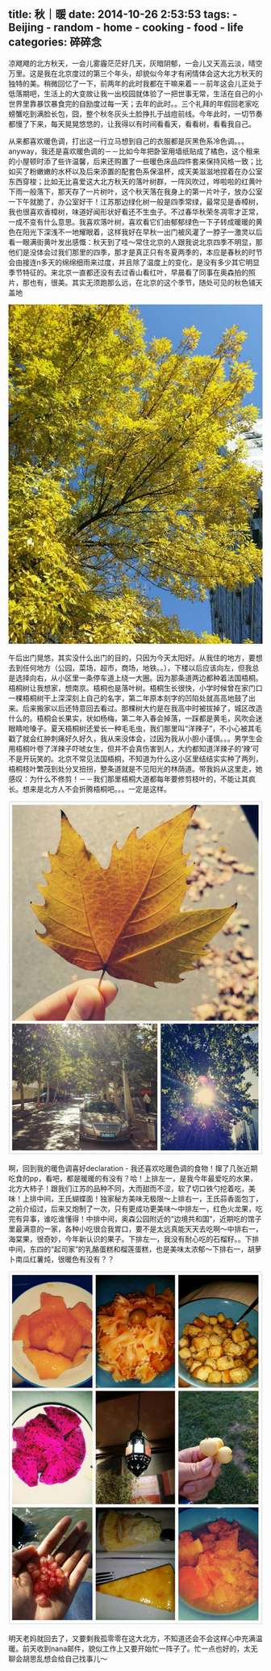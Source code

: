 title: 秋｜暖
date: 2014-10-26 2:53:53
tags: 
    - Beijing
    - random
    - home
    - cooking
    - food
    - life
categories: 碎碎念
---

凉飕飕的北方秋天，一会儿雾霾茫茫好几天，灰暗阴郁，一会儿又天高云淡，晴空万里。这是我在北京度过的第三个年头，却貌似今年才有闲情体会这大北方秋天的独特的美。稍微回忆了一下，前两年的此时我都在干嘛来着－－前年这会儿正处于低落期吧，生活上的大变故让我一出校园就体验了一把世事无常，生活在自己的小世界里靠暴饮暴食完的自励度过每一天；去年的此时。。三个礼拜的年假回老家吃螃蟹吃到满脸长包，囧，整个秋冬灰头土脸挣扎于战痘前线。今年此时，一切节奏都慢了下来，每天晃晃悠悠的，让我得以有时间看看天，看看树，看看我自己。

从来都喜欢暖色调，打出这一行立马想到自己的衣服都是灰黑色系冷色调。。。anyway，我还是喜欢暖色调的－－比如今年把卧室用墙纸贴成了橘色，这个租来的小屋顿时添了些许温馨，后来还购置了一些暖色床品四件套来保持风格一致；比如买了粉嫩嫩的水杯以及后来添置的配套色系保温杯，成天美滋滋地捏着在办公室东西穿梭；比如无比喜爱这大北方秋天的落叶树群，一阵风吹过，哗啦啦的红黄叶下雨一般落下，那天存了一片树叶，这个秋天落在我身上的第一片叶子，放办公室一下午就脆了，办公室好干！江苏那边绿化树一般是四季常绿，最常见是香樟树，我也很喜欢香樟树，味道好闻形状好看还不生虫子。不过春华秋荣冬凋零才正常，一成不变有什么意思。我喜欢落叶树，喜欢看它们由郁郁绿色一下子转成暖暖的黄色在阳光下深浅不一地耀眼着，这样我好在早秋一出门被风灌了一脖子一激灵以后看一眼满街黄叶发出感慨：秋天到了哇～常住北京的人跟我说北京四季不明显，那他们是没体会过我们那里的四季，那才是真正只有冬夏两季的，本应是春秋的时节会由接连n多天的绵绵细雨来过度，并且除了温度上的变化，是没有多少其它明显季节特征的。来北京一直都还没有去过香山看红叶，早晨看了同事在奥森拍的照片，那也有，很美。其实无须跑那么远，在北京的这个季节，随处可见的秋色铺天盖地

![家门口的大树](/picture/yellowtree.jpg)

午后出门晃悠，其实没什么出门的目的，只因为今天太阳好。从我住的地方，要想去到任何地方（公园，菜场，超市，商场，地铁。。），下楼以后应该向左，但我总是选择向右，从小区里一条停车道上绕一大圈。因为那条道两边都种着法国梧桐。梧桐树让我想家，想南京。梧桐也是落叶树。梧桐生长很快，小学时候曾在家门口一棵梧桐树干上深深刻上自己的名字，第二年原本刻字的凹陷处就高高地鼓了出来。后来搬家以后还特意回去看过。那棵树大约是在我高中时被拔掉了，城区改造什么的。梧桐会长果实，状如杨梅，第二年入春会掉落，一踩都是黄毛，风吹会迷眼睛呛嗓子。夏天梧桐树还爱长一种毛毛虫，我们那里叫“洋辣子”，不小心被其毛戳了就会红肿刺痛好久好久，我从来没体会，过因为我从小胆小谨慎。。。男学生会用梧桐叶卷了洋辣子吓唬女生，但并不会真伤害到人，大约都知道洋辣子的‘辣’可不是开玩笑的。北京不常见法国梧桐，不知道为什么这小区里结结实实种了两列，梧桐枝叶繁茂到处分叉扭拐，整条道就是不见阳光的林荫道。带我妈从这里走，她感叹：为什么不修剪！－－我们那里梧桐大道都每年要修剪枝叶的，不能让其疯长。想来是北方人不会折腾梧桐吧。。。一定是这样。

![梧桐叶－it takes one leaf to bring me back home](/picture/wutong.jpg)

啊，回到我的暖色调喜好declaration - 我还喜欢吃暖色调的食物！撺了几张近期吃食的pp，看吧，都是暖暖的有没有？哈！上排左一，是我今年最爱吃的水果，北方大柿子！跟我们江苏的品种不同，大而甜而不涩，软了切口铁勺挖着吃，美味！上排中间，王氏蝴蝶面！独家秘方美味无极限～上排右一，王氏蒜香面包丁，之前介绍过，后来又炮制了一次，只有更成功更美味～中排左一，红色火龙果，吃完有异事，谁吃谁懂得！中排中间，奥森公园附近的“边境共和国”，近期吃的馆子里最满意的一家，各种小吃很合我胃口，要不是太远真能天天去吃啊～中排右一，海棠果，很奇妙，今年新认识的果子。下排左一，我没有耐心吃的石榴籽。。下排中间，东四的“起司家”的乳酪蛋糕和榴莲蛋糕，也是美味太浓郁～下排右一，胡萝卜南瓜红薯炖，很暖色有没有？？

![](/picture/warmfood.jpg)

明天老妈就回去了，又要剩我孤零零在这大北方，不知道还会不会这样心中充满温暖。前天收到nana邮件，貌似工作上又要开始忙一阵子了。忙一点也好的，太无聊会胡思乱想会给自己找事儿～
